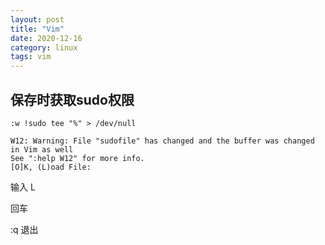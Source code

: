 ```yaml
---
layout: post
title: "Vim"
date: 2020-12-16
category: linux
tags: vim
---
```


## 保存时获取sudo权限

```
:w !sudo tee "%" > /dev/null
```

```
W12: Warning: File "sudofile" has changed and the buffer was changed in Vim as well
See ":help W12" for more info.
[O]K, (L)oad File: 
```

输入 L

回车

:q 退出
